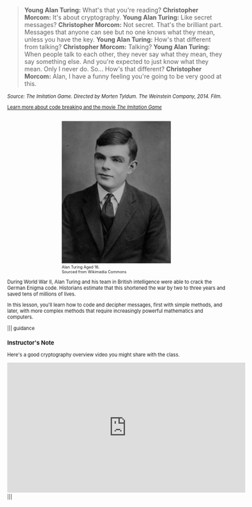 
>**Young Alan Turing:** What's that you're reading?
**Christopher Morcom:** It's about cryptography.
**Young Alan Turing:** Like secret messages?
**Christopher Morcom:** Not secret. That's the brilliant part. Messages that anyone can see but no one knows what they mean, unless you have the key.
**Young Alan Turing:** How's that different from talking?
**Christopher Morcom:** Talking?
**Young Alan Turing:** When people talk to each other, they never say what they mean, they say something else. And you're expected to just know what they mean. Only I never do. So... How's that different?
**Christopher Morcom:** Alan, I have a funny feeling you're going to be very good at this.

<figcaption style="font-size: 0.8em; text-align: left;"> <i>Source: The Imitation Game. Directed by Morten Tyldum. The Weinstein Company, 2014. Film.</i>


[Learn more about code breaking and the movie *The Imitation Game*](http://www.newsweek.com/2014/12/12/imitation-game-sparks-new-wave-code-breakers-289170.html)

</br>
<figure class="snippetimg" style="margin: 0 auto;width:50%">
  <img src=".guides/img/Turingat16.jpg" alt="Alan Turing Aged 16. Sourced from Wikimedia Commons">
  <figcaption style="font-size: 0.8em; text-align: left;">Alan Turing Aged 16. 
</br>
Sourced from Wikimedia Commons</figcaption>
</figure>



During World War II, Alan Turing and his team in British intelligence were able to crack the German Enigma code.  Historians estimate that this shortened the war by two to three years and saved tens of millions of lives. 

In this lesson, you'll learn how to code and decipher messages, first with simple methods, and later, with more complex methods that require increasingly powerful mathematics and computers.

||| guidance
### Instructor's Note
Here's a good cryptography overview video you might share with the class. 

<iframe width="550" height="300" src="https://www.youtube.com/embed/-yFZGF8FHSg" frameborder="0" allowfullscreen></iframe>
|||





